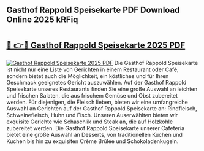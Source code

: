 ## Gasthof Rappold Speisekarte PDF Download Online 2025 kRFiq

# <h2><a href="http://gcbnaw.nevu.top/?p=Gasthof+Rappold+Speisekarte">🔗 👉🔴 Gasthof Rappold Speisekarte 2025 PDF</a></h2>

[![Gasthof Rappold Speisekarte 2025 PDF](https://i.imgur.com/dBaPXMq.png)](http://gcbnaw.nevu.top/?p=Gasthof+Rappold+Speisekarte)
Die Gasthof Rappold Speisekarte ist nicht nur eine Liste von Gerichten in einem Restaurant oder Café, sondern bietet auch die Möglichkeit, ein köstliches und für Ihren Geschmack geeignetes Gericht auszuwählen. Auf der Gasthof Rappold Speisekarte unseres Restaurants finden Sie eine große Auswahl an leichten und frischen Salaten, die aus frischem Gemüse und Obst zubereitet werden. Für diejenigen, die Fleisch lieben, bieten wir eine umfangreiche Auswahl an Gerichten auf der Gasthof Rappold Speisekarte an: Rindfleisch, Schweinefleisch, Huhn und Fisch. Unseren Auserwählten bieten wir exquisite Gerichte wie Schaschlik und Steak an, die auf Holzkohle zubereitet werden. Die Gasthof Rappold Speisekarte unserer Cafeteria bietet eine große Auswahl an Desserts, von traditionellen Kuchen und Kuchen bis hin zu exquisiten Crème Brûlée und Schokoladenkugeln.
